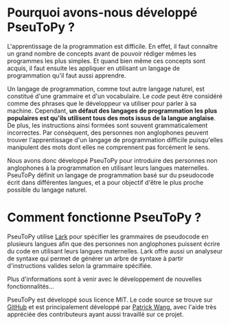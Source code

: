 # Pourquoi avons-nous développé PseuToPy ?

L'apprentissage de la programmation est difficile. En effet, il faut connaître un grand
nombre de concepts avant de pouvoir rédiger mêmes les programmes les plus simples. Et
quand bien même ces concepts sont acquis, il faut ensuite les appliquer en utilisant un
langage de programmation qu'il faut aussi apprendre.

Un langage de programmation, comme tout autre langage naturel, est constitué d'une
grammaire et d'un vocabulaire. Le _code_ peut être considéré comme des phrases que le
développeur va utiliser pour parler à sa machine. Cependant, **un défaut des langages de
programmation les plus populaires est qu'ils utilisent tous des mots issus de la langue
anglaise**. De plus, les instructions ainsi formées sont souvent grammaticalement
incorrectes. Par conséquent, des personnes non anglophones peuvent trouver l'apprentissage
d'un langage de programmation difficile puisqu'elles manipulent des mots dont elles ne
comprennent pas forcément le sens.

Nous avons donc développé PseuToPy pour introduire des personnes non anglophones à
la programmation en utilisant leurs langues maternelles. PseuToPy définit un langage de
programmation basé sur du pseudocode écrit dans différentes langues, et a pour objectif
d'être le plus proche possible du langage naturel.

# Comment fonctionne PseuToPy ?

PseuToPy utilise [Lark](https://lark-parser.readthedocs.io/) pour spécifier les grammaires
de pseudocode en plusieurs langues afin que des personnes non anglophones puissent écrire
du code en utilisant leurs langues maternelles. Lark offre aussi un analyseur de syntaxe
qui permet de générer un arbre de syntaxe à partir d'instructions valides selon la
grammaire spécifiée.

Plus d'informations sont à venir avec le développement de nouvelles fonctionnalités...

PseuToPy est développé sous licence MIT. Le code source se trouve sur
[GitHub](https://github.com/PseuToPy) et est principalement développé par [Patrick
Wang](https://patrickwang.fr), avec l'aide très appréciée des contributeurs ayant aussi
travaillé sur ce projet.
